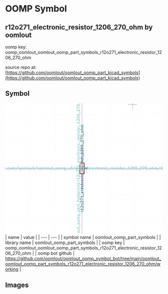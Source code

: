 # OOMP Symbol  
## r12o271_electronic_resistor_1206_270_ohm  by oomlout  
  
oomp key: oomp_oomlout_oomlout_oomp_part_symbols_r12o271_electronic_resistor_1206_270_ohm  
  
source repo at: [https://github.com/oomlout/oomlout_oomp_part_kicad_symbols](https://github.com/oomlout/oomlout_oomp_part_kicad_symbols)  
## Symbol  
  
[![working.png](working_600.png)](working.png)  
| name | value | 
| --- | --- | 
| symbol name | oomlout_oomp_part_symbols | 
| library name | oomlout_oomp_part_symbols | 
| oomp key | oomp_oomlout_oomlout_oomp_part_symbols_r12o271_electronic_resistor_1206_270_ohm | 
| oomp bot github | https://github.com/oomlout/oomlout_oomp_symbol_bot/tree/main/oomlout_oomlout_oomp_part_symbols_r12o271_electronic_resistor_1206_270_ohm/working | 
## Images  
